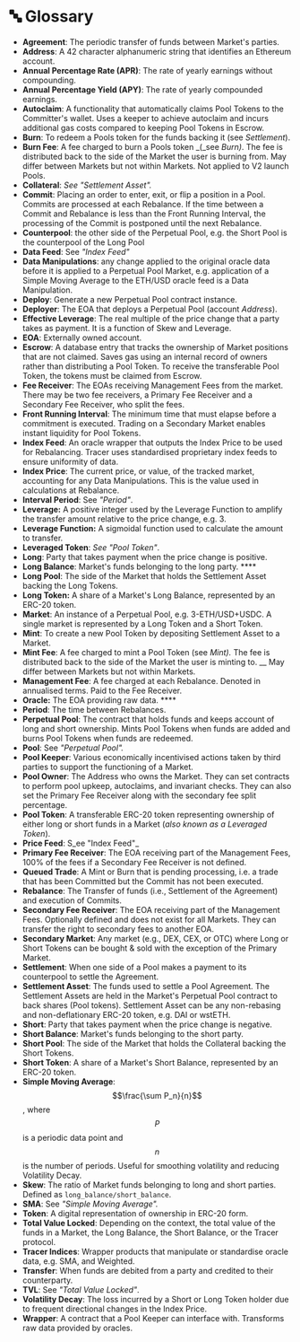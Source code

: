 # 🔤 Glossary

* **Agreement**: The periodic transfer of funds between Market's parties.&#x20;
* **Address**: A 42 character alphanumeric string that identifies an Ethereum account.&#x20;
* **Annual Percentage Rate (APR)**: The rate of yearly earnings without compounding.
* **Annual Percentage Yield (APY)**: The rate of yearly compounded earnings.
* **Autoclaim**: A functionality that automatically claims Pool Tokens to the Committer's wallet. Uses a keeper to achieve autoclaim and incurs additional gas costs compared to keeping Pool Tokens in Escrow.
* **Burn**: To redeem a Pools token for the funds backing it (see _Settlement_).&#x20;
* **Burn Fee**: A fee charged to burn a Pools token _(_see _Burn)_. The fee is distributed back to the side of the Market the user is burning from. May differ between Markets but not within Markets. Not applied to V2 launch Pools.
* **Collateral**: _See "Settlement Asset"._
* **Commit**: Placing an order to enter, exit, or flip a position in a Pool. Commits are processed at each Rebalance. If the time between a Commit and Rebalance is less than the Front Running Interval, the processing of the Commit is postponed until the next Rebalance.
* **Counterpool**: the other side of the Perpetual Pool, e.g. the Short Pool is the counterpool of the Long Pool
* **Data Feed**: See _"Index Feed"_
* **Data Manipulations**: any change applied to the original oracle data before it is applied to a Perpetual Pool Market, e.g. application of a Simple Moving Average to the ETH/USD oracle feed is a Data Manipulation.
* **Deploy**: Generate a new Perpetual Pool contract instance. &#x20;
* **Deployer**: The EOA that deploys a Perpetual Pool (account _Address_).&#x20;
* **Effective Leverage**: The real multiple of the price change that a party takes as payment. It is a function of Skew and Leverage.
* **EOA**: Externally owned account.&#x20;
* **Escrow**: A database entry that tracks the ownership of Market positions that are not claimed. Saves gas using an internal record of owners rather than distributing a Pool Token. To receive the transferable Pool Token, the tokens must be claimed from Escrow.
* **Fee Receiver**: The EOAs receiving Management Fees from the market. There may be two fee receivers, a Primary Fee Receiver and a Secondary Fee Receiver, who split the fees.
* **Front Running Interval**: The minimum time that must elapse before a commitment is executed. Trading on a Secondary Market enables instant liquidity for Pool Tokens.
* **Index Feed**: An oracle wrapper that outputs the Index Price to be used for Rebalancing. Tracer uses standardised proprietary index feeds to ensure uniformity of data.&#x20;
* **Index Price**: The current price, or value, of the tracked market, accounting for any Data Manipulations. This is the value used in calculations at Rebalance.&#x20;
* **Interval Period**: See _"Period"_.
* **Leverage:** A positive integer used by the Leverage Function to amplify the transfer amount relative to the price change, e.g. 3.
* **Leverage Function:** A sigmoidal function used to calculate the amount to transfer.
* **Leveraged Token**: _See "Pool Token"_.
* **Long**: Party that takes payment when the price change is positive.&#x20;
* **Long Balance**: Market's funds belonging to the long party. ****&#x20;
* **Long Pool**: The side of the Market that holds the Settlement Asset backing the Long Tokens.
* **Long Token:** A share of a Market's Long Balance, represented by an ERC-20 token.&#x20;
* **Market**: An instance of a Perpetual Pool, e.g. 3-ETH/USD+USDC. A single market is represented by a Long Token and a Short Token.&#x20;
* **Mint**: To create a new Pool Token by depositing Settlement Asset to a Market.&#x20;
* **Mint Fee**: A fee charged to mint a Pool Token (see _Mint)._ The fee is distributed back to the side of the Market the user is minting to. __ May differ between Markets but not within Markets.
* **Management Fee**: A fee charged at each Rebalance. Denoted in annualised terms. Paid to the Fee Receiver.
* **Oracle:** The EOA providing raw data. ****&#x20;
* **Period**: The time between Rebalances.
* **Perpetual Pool**: The contract that holds funds and keeps account of long and short ownership. Mints Pool Tokens when funds are added and burns Pool Tokens when funds are redeemed.
* **Pool**: See _"Perpetual Pool"._
* **Pool Keeper**: Various economically incentivised actions taken by third parties to support the functioning of a Market.
* **Pool Owner**: The Address who owns the Market. They can set contracts to perform pool upkeep, autoclaims, and invariant checks. They can also set the Primary Fee Receiver along with the secondary fee split percentage.
* **Pool Token**: A transferable ERC-20 token representing ownership of either long or short funds in a Market (_also known as a_ _Leveraged Token_).&#x20;
* **Price Feed**: S_ee "Index Feed"_
* **Primary Fee Receiver**: The EOA receiving part of the Management Fees, 100% of the fees if a Secondary Fee Receiver is not defined.
* **Queued Trade**: A Mint or Burn that is pending processing, i.e. a trade that has been Committed but the Commit has not been executed.
* **Rebalance**: The Transfer of funds (i.e., Settlement of the Agreement) and execution of Commits.&#x20;
* **Secondary Fee Receiver**: The EOA receiving part of the Management Fees. Optionally defined and does not exist for all Markets. They can transfer the right to secondary fees to another EOA.
* **Secondary Market**: Any market (e.g., DEX, CEX, or OTC) where Long or Short Tokens can be bought & sold with the exception of the Primary Market.
* **Settlement**: When one side of a Pool makes a payment to its counterpool to settle the Agreement.&#x20;
* **Settlement Asset**: The funds used to settle a Pool Agreement. The Settlement Assets are held in the Market's Perpetual Pool contract to back shares (Pool tokens). Settlement Asset can be any non-rebasing and non-deflationary ERC-20 token, e.g. DAI or wstETH.&#x20;
* **Short**: Party that takes payment when the price change is negative.&#x20;
* **Short Balance**: Market's funds belonging to the short party.
* **Short Pool**: The side of the Market that holds the Collateral backing the Short Tokens.
* **Short Token**: A share of a Market's Short Balance, represented by an ERC-20 token.&#x20;
* **Simple Moving Average**: $$\frac{\sum P_n}{n}$$, where $$P$$ is a periodic data point and $$n$$ is the number of periods. Useful for smoothing volatility and reducing Volatility Decay.
* **Skew**: The ratio of Market funds belonging to long and short parties. Defined as `long_balance`_`/`_`short_balance`.
* **SMA**: See _"Simple Moving Average"._
* **Token**: A digital representation of ownership in ERC-20 form.
* **Total Value Locked**: Depending on the context, the total value of the funds in a Market, the Long Balance, the Short Balance, or the Tracer protocol.&#x20;
* **Tracer Indices**: Wrapper products that manipulate or standardise oracle data, e.g. SMA, and Weighted.
* **Transfer**: When funds are debited from a party and credited to their counterparty.&#x20;
* **TVL**: See _"Total Value Locked"_.
* **Volatility Decay**: The loss incurred by a Short or Long Token holder due to frequent directional changes in the Index Price.
* **Wrapper**: A contract that a Pool Keeper can interface with. Transforms raw data provided by oracles.&#x20;
